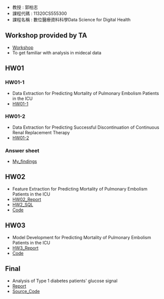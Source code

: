 - 教授 : 	郭柏志
- 課程代碼 : 11320CS555300
- 課程名稱 : 數位醫療資料科學Data Science for Digital Health

## Workshop provided by TA
- [Workshop](./workshop/)
- To get familiar with analysis in midecal data

## HW01
### HW01-1
- Data Extraction for Predicting Mortality of Pulmonary Embolism Patients in the ICU 
- [HW01-1](./Homeworks/HW01/hw1-1.txt)

### HW01-2
- Data Extraction for Predicting Successful Discontinuation of Continuous Renal Replacement Therapy
- [HW01-2](./Homeworks/HW01/hw1-2.txt)

### Answer sheet
- [My_findings](./Homeworks/HW01/X1136010-Answer%20sheet.docx)

## HW02
- Feature Extraction for Predicting Mortality of Pulmonary Embolism Patients in the ICU
- [HW02_Report](./Homeworks/HW02/Digital_Health_HW2_X1136010.pdf)
- [HW2_SQL](./Homeworks/HW02/HW2_bq.sql)
- [Code](./Homeworks/HW02/hw2.ipynb)

## HW03
- Model Development for Predicting Mortality of Pulmonary Embolism Patients in the ICU 
- [HW3_Report](./Homeworks/HW03/Digital_Health_HW3_X1136010.pdf)
- [Code](./Homeworks/HW03/hw3.ipynb)

## Final
- Analysis of Type 1 diabetes patients' glucose signal
- [Report](./Homeworks/Final/Group1_term_project_report.pdf)
- [Source_Code](https://github.com/sueyuu/2025_cgm_dataset)
